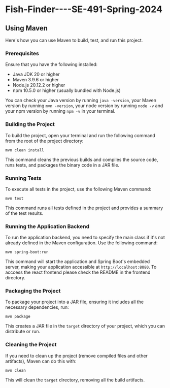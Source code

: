 # Fish-Finder----SE-491-Spring-2024

## Using Maven
Here's how you can use Maven to build, test, and run this project.

### Prerequisites

Ensure that you have the following installed:
- Java JDK 20 or higher
- Maven 3.9.6 or higher
- Node.js 20.12.2 or higher
- npm 10.5.0 or higher (usually bundled with Node.js)

You can check your Java version by running `java -version`, your Maven version by running `mvn -version`, your node version by running `node -v` and your npm version by running `npm -v` in your terminal.

### Building the Project

To build the project, open your terminal and run the following command from the root of the project directory:

    mvn clean install

This command cleans the previous builds and compiles the source code, runs tests, and packages the binary code in a JAR file.

### Running Tests

To execute all tests in the project, use the following Maven command:

    mvn test

This command runs all tests defined in the project and provides a summary of the test results.

### Running the Application Backend

To run the application backend, you need to specify the main class if it's not already defined in the Maven configuration. Use the following command:

    mvn spring-boot:run

This command will start the application and Spring Boot's embedded server, making your application accessible at `http://localhost:8080`. To acccess the react frontend please check the README in the frontend directory. 


### Packaging the Project

To package your project into a JAR file, ensuring it includes all the necessary dependencies, run:

    mvn package

This creates a JAR file in the `target` directory of your project, which you can distribute or run.

### Cleaning the Project

If you need to clean up the project (remove compiled files and other artifacts), Maven can do this with:

    mvn clean

This will clean the `target` directory, removing all the build artifacts.

